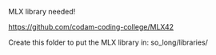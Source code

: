 MLX library needed!

https://github.com/codam-coding-college/MLX42

Create this folder to put the MLX library in: so_long/libraries/
